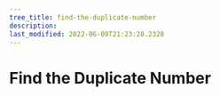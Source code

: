 ```yaml
---
tree_title: find-the-duplicate-number
description: 
last_modified: 2022-06-09T21:23:28.2328
---
```


# Find the Duplicate Number
